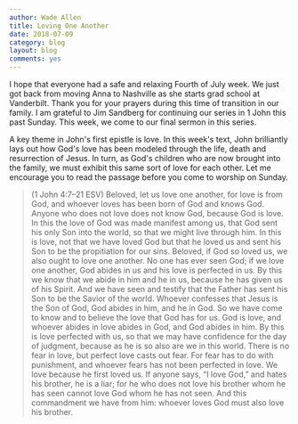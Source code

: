 ```yaml
---
author: Wade Allen
title: Loving One Another
date: 2018-07-09
category: blog
layout: blog
comments: yes
---
```

 
I hope that everyone had a safe and relaxing Fourth of July week. We just got back from moving Anna to Nashville as she starts grad school at Vanderbilt. Thank you for your prayers during this time of transition in our family. I am grateful to Jim Sandberg for continuing our series in 1 John this past Sunday. This week, we come to our final sermon in this series.

A key theme in John's first epistle is love. In this week's text, John brilliantly lays out how God's love has been modeled through the life, death and resurrection of Jesus. In turn, as God's children who are now brought into the family, we must exhibit this same sort of love for each other. Let me encourage you to read the passage before you come to worship on Sunday. 

>(1 John 4:7–21 ESV) Beloved, let us love one another, for love is from God, and whoever loves has been born of God and knows God. Anyone who does not love does not know God, because God is love. In this the love of God was made manifest among us, that God sent his only Son into the world, so that we might live through him. In this is love, not that we have loved God but that he loved us and sent his Son to be the propitiation for our sins. Beloved, if God so loved us, we also ought to love one another. No one has ever seen God; if we love one another, God abides in us and his love is perfected in us.    By this we know that we abide in him and he in us, because he has given us of his Spirit. And we have seen and testify that the Father has sent his Son to be the Savior of the world. Whoever confesses that Jesus is the Son of God, God abides in him, and he in God. So we have come to know and to believe the love that God has for us. God is love, and whoever abides in love abides in God, and God abides in him. By this is love perfected with us, so that we may have confidence for the day of judgment, because as he is so also are we in this world. There is no fear in love, but perfect love casts out fear. For fear has to do with punishment, and whoever fears has not been perfected in love. We love because he first loved us. If anyone says, “I love God,” and hates his brother, he is a liar; for he who does not love his brother whom he has seen cannot love God whom he has not seen. And this commandment we have from him: whoever loves God must also love his brother.
 
